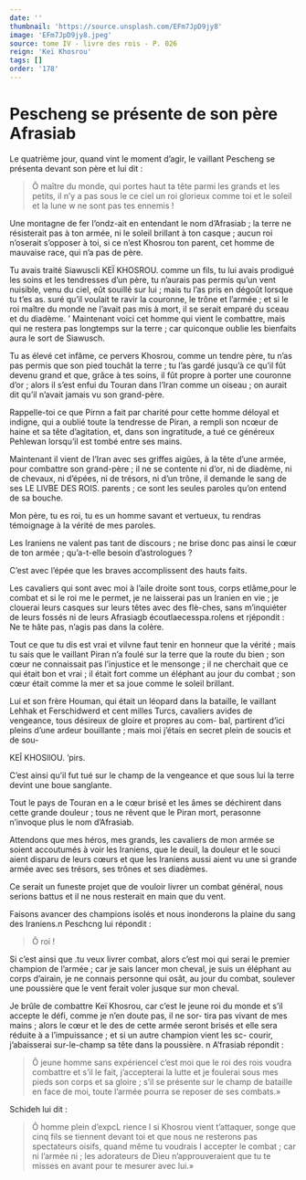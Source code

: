 ```yaml
---
date: ''
thumbnail: 'https://source.unsplash.com/EFm7JpD9jy8'
image: 'EFm7JpD9jy8.jpeg'
source: tome IV - livre des rois - P. 026
reign: 'Keï Khosrou'
tags: []
order: '178'
---
```


# Pescheng se présente de son père Afrasiab

Le quatrième jour, quand vint le moment d’agir, le vaillant Pescheng se présenta devant son père et lui dit :

> Ô maître du monde, qui portes haut ta tête parmi les grands et les petits, il n’y a pas sous le ce ciel un roi glorieux comme toi et le soleil et la lune w ne sont pas tes ennemis !

Une montagne de fer l’ondz-ait en entendant le nom d’Afrasiab ; la terre ne résisterait pas à ton armée, ni le soleil brillant à ton casque ; aucun roi n’oserait s’opposer à toi, si ce n’est Khosrou ton parent, cet homme de mauvaise race, qui n’a pas de père.

Tu avais traité Siawuscli KEÏ KHOSROU. comme un fils, tu lui avais prodigué les soins et les tendresses d’un père, tu n’aurais pas permis qu’un vent nuisible, venu du ciel, eût souillé sur lui ; mais tu l’as pris en dégoût lorsque tu t’es as. suré qu’il voulait te ravir la couronne, le trône et l’armée ; et si le roi maître du monde ne l’avait pas mis à mort, il se serait emparé du sceau et du diadème. ’
Maintenant voici cet homme qui vient le combattre, mais qui ne restera pas longtemps sur la terre ; car quiconque oublie les bienfaits aura le sort de Siawusch.

Tu as élevé cet infâme, ce pervers Khosrou, comme un tendre père, tu n’as pas permis que son pied touchât la terre ; tu l’as gardé jusqu’à ce qu’il fût devenu grand et que, grâce à tes soins, il fût propre à porter une couronne d’or ; alors il s’est enfui du Touran dans l’Iran comme un oiseau ; on aurait dit qu’il n’avait jamais vu son grand-père.

Rappelle-toi ce que Pirnn a fait par charité pour cette homme déloyal et indigne, qui a oublié toute la tendresse de Piran, a rempli son ncœur de haine et sa tête d’agitation, et, dans son ingratitude, a tué ce généreux Pehlewan lorsqu’il est tombé entre ses mains.

Maintenant il vient de l’Iran avec ses griffes aigûes, à la tête d’une armée, pour combattre son grand-père ; il ne se contente ni d’or, ni de diadème, ni de chevaux, ni d’épées, ni de trésors, ni d’un trône, il demande le sang de ses LE LlVBE DES ROIS. parents ; ce sont les seules paroles qu’on entend de sa bouche.

Mon père, tu es roi, tu es un homme savant et vertueux, tu rendras témoignage à la vérité de mes paroles.

Les Iraniens ne valent pas tant de discours ; ne brise donc pas ainsi le cœur de ton armée ; qu’a-t-elle besoin d’astrologues ?

C’est avec l’épée que les braves accomplissent des hauts faits.

Les cavaliers qui sont avec moi à l’aile droite sont tous, corps etlâme,pour le combat et si le roi me le permet, je ne laisserai pas un Iranien en vie ; je clouerai leurs casques sur leurs têtes avec des flè-ches, sans m’inquiéter de leurs fossés ni de leurs Afrasiagb écoutlaecesspa.rolens et rjépondit : Ne te hâte pas, n’agis pas dans la colère.

Tout ce que tu dis est vrai et vilvne faut tenir en honneur que la vérité ; mais tu sais que le vaillant Piran n’a foulé sur la terre que la route du bien ; son cœur ne connaissait pas l’injustice et le mensonge ; il ne cherchait que ce qui était bon et vrai ; il était fort comme un éléphant au jour du combat ; son cœur était comme la mer et sa joue comme le soleil brillant.

Lui et son frère Houman, qui était un léopard dans la bataille, le vaillant Lehhak et Ferschidwerd et cent milles Turcs, cavaliers avides de vengeance, tous désireux de gloire et propres au com- bal, partirent d’ici pleins d’une ardeur bouillante ; mais moi j’étais en secret plein de soucis et de sou-

KEÎ KHOSllOU. ’pirs.

C’est ainsi qu’il fut tué sur le champ de la vengeance et que sous lui la terre devint une boue sanglante.

Tout le pays de Touran en a le cœur brisé et les âmes se déchirent dans cette grande douleur ; tous ne rêvent que le Piran mort, perasonne n’invoque plus le nom d’Afrasiab.

Attendons que mes héros, mes grands, les cavaliers de mon armée se soient accoutumés à voir les Iraniens, que le deuil, la douleur et le souci aient disparu de leurs cœurs et que les Iraniens aussi aient vu une si grande armée avec ses trésors, ses trônes et ses diadèmes.

Ce serait un funeste projet que de vouloir livrer un combat général, nous serions battus et il ne nous resterait en main que du vent.

Faisons avancer des champions isolés et nous inonderons la plaine du sang des Iraniens.n Peschcng lui répondit :

> Ô roi !

Si c’est ainsi que .tu veux livrer combat, alors c’est moi qui serai le premier champion de l’armée ; car je sais lancer mon cheval, je suis un éléphant au corps d’airain, je ne connais personne qui osât, au jour du combat, soulever une poussière que le vent ferait voler jusque sur mon cheval.

Je brûle de combattre Keï Khosrou, car c’est le jeune roi du monde et s’il accepte le défi, comme je n’en doute pas, il ne sor- tira pas vivant de mes mains ; alors le cœur et le des de cette armée seront brisés et elle sera réduite à a l’impuissance ; et si un autre champion vient les sc- courir, j’abaisserai sur-le-champ sa tête dans la poussière. n A’frasiab répondit :

> Ô jeune homme sans expériencel c’est moi que le roi des rois voudra combattre et s’il le fait, j’accepterai la lutte et je foulerai sous mes pieds son corps et sa gloire ; s’il se présente sur le champ de bataille en face de moi, toute l’armée pourra se reposer de ses combats.»

Schideh lui dit :

> Ô homme plein d’expcL rience l si Khosrou vient t’attaquer, songe que cinq fils se tiennent devant toi et que nous ne resterons pas spectateurs oisifs, quand même tu voudrais I accepter le combat ; car ni l’armée ni ; les adorateurs de Dieu n’approuveraient que tu te misses en avant pour te mesurer avec lui.»
